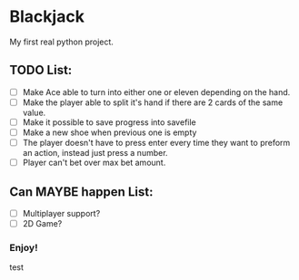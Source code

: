 # Blackjack
My first real python project.

## TODO List:
- [ ] Make Ace able to turn into either one or eleven depending on the hand.
- [ ] Make the player able to split it's hand if there are 2 cards of the same value.
- [ ] Make it possible to save progress into savefile
- [ ] Make a new shoe when previous one is empty
- [ ] The player doesn't have to press enter every time they want to preform an action, instead just press a number.
- [ ] Player can't bet over max bet amount.

## Can MAYBE happen List:
- [ ] Multiplayer support?
- [ ] 2D Game?

### Enjoy!

test

